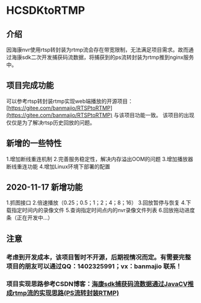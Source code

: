 # HCSDKtoRTMP

## 介绍
因海康nvr使用rtsp转封装为rtmp流会存在带宽限制，无法满足项目需求。故而通过海康sdk二次开发捕获码流数据，将捕获到的ps流转封装为rtmp推到nginx服务中。

## 项目完成功能
可以参考rtsp转封装rtmp实现web端播放的开源项目：[https://gitee.com/banmajio/RTSPtoRTMP](https://gitee.com/banmajio/RTSPtoRTMP)
与该项目功能一致。
该项目的出现仅仅是为了解决rtsp历史回放的问题。

## 新增的一些特性
1.增加断线重连机制
2.完善服务稳定性，解决内存溢出OOM的问题
3.增加播放器断线重连功能
4.增加Linux环境下部署的配置

## 2020-11-17 新增功能
1.抓图接口
2.倍速播放（0.25；0.5；1；2；4；8；16）
3.回放暂停与恢复
4.下载指定时间内的录像文件
5.查询指定时间点内的nvr录像文件列表
6.回放拖动进度条（正在开发中...）

## 注意
### 考虑到开发成本，该项目暂时不开源，后期视情况而定。有需要完整项目的朋友可以通过QQ：1402325991；vx：banmajio 联系！
### 项目实现思路参考CSDN博客：[海康sdk捕获码流数据通过JavaCV推成rtmp流的实现思路(PS流转封装RTMP)](https://blog.csdn.net/weixin_40777510/article/details/105840823)


